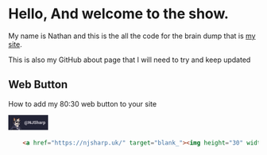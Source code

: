# Hello, And welcome to the show.

My name is Nathan and this is the all the code for the brain dump that is <a href="https://njsharp.uk/">my site</a>.

This is also my GitHub about page that I will need to try and keep updated

## Web Button

How to add my 80:30 web button to your site

<a href="https://njsharp.uk/" target="blank_"><img height="30" width="80" src="/button.png"></a>

```HTML
    <a href="https://njsharp.uk/" target="blank_"><img height="30" width="80" src="/button.png"></a>
```
